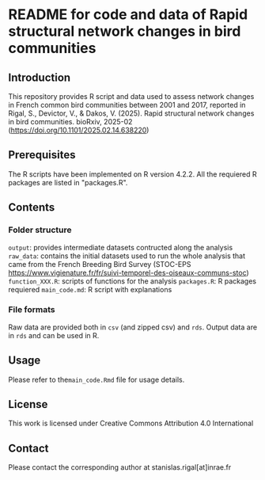 # README for code and data of Rapid structural network changes in bird communities

## Introduction

This repository provides R script and data used to assess network changes in French common bird communities between 2001 and 2017, reported in Rigal, S., Devictor, V., & Dakos, V. (2025). Rapid structural network changes in bird communities. bioRxiv, 2025-02 (https://doi.org/10.1101/2025.02.14.638220)

## Prerequisites

The R scripts have been implemented on R version 4.2.2. All the requiered R packages are listed in "packages.R".

## Contents 

### Folder structure

`output`: provides intermediate datasets contructed along the analysis
`raw_data`: contains the initial datasets used to run the whole analysis that came from the French Breeding Bird Survey (STOC-EPS https://www.vigienature.fr/fr/suivi-temporel-des-oiseaux-communs-stoc)
`function_XXX.R`: scripts of functions for the analysis
`packages.R`: R packages requiered
`main_code.md`: R script with explanations

### File formats 

Raw data are provided both in `csv` (and zipped csv) and `rds`. Output data are in `rds` and can be used in R.

## Usage

Please refer to the`main_code.Rmd` file for usage details.

## License

This work is licensed under Creative Commons Attribution 4.0 International 

## Contact 

Please contact the corresponding author at stanislas.rigal[at]inrae.fr